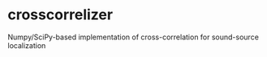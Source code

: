 # crosscorrelizer
Numpy/SciPy-based implementation of cross-correlation for sound-source localization
